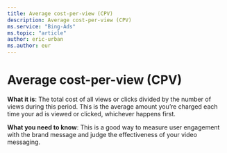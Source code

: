 ```yaml
---
title: Average cost-per-view (CPV)
description: Average cost-per-view (CPV)
ms.service: "Bing-Ads"
ms.topic: "article"
author: eric-urban
ms.author: eur
---
```


# Average cost-per-view (CPV)

**What it is**: The total cost of all views or clicks divided by the number of views during this period. This is the average amount you’re charged each time your ad is viewed or clicked, whichever happens first.

**What you need to know**: This is a good way to measure user engagement with the brand message and judge the effectiveness of your video messaging.


